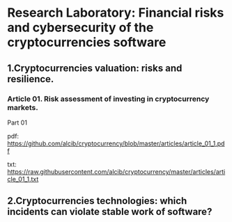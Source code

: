# Research Laboratory: Financial risks and cybersecurity of the cryptocurrencies software

## 1.Cryptocurrencies valuation: risks and resilience.

### Article 01. Risk assessment of investing  in cryptocurrency markets.

Part 01 

pdf: https://github.com/alcib/cryptocurrency/blob/master/articles/article_01_1.pdf

txt: https://raw.githubusercontent.com/alcib/cryptocurrency/master/articles/article_01_1.txt

## 2.Cryptocurrencies technologies: which incidents can violate stable work of software? 





